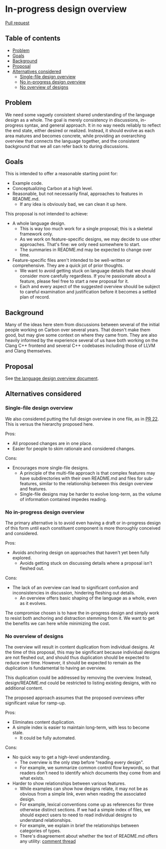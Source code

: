 # In-progress design overview

<!--
Part of the Carbon Language, under the Apache License v2.0 with LLVM Exceptions.
See /LICENSE for license information.
SPDX-License-Identifier: Apache-2.0 WITH LLVM-exception
-->

[Pull request](https://github.com/carbon-language/carbon-lang/pull/83)

## Table of contents

<!-- toc -->

-   [Problem](#problem)
-   [Goals](#goals)
-   [Background](#background)
-   [Proposal](#proposal)
-   [Alternatives considered](#alternatives-considered)
    -   [Single-file design overview](#single-file-design-overview)
    -   [No in-progress design overview](#no-in-progress-design-overview)
    -   [No overview of designs](#no-overview-of-designs)

<!-- tocstop -->

## Problem

We need some vaguely consistent shared understanding of the language design as a
whole. The goal is merely consistency in discussions, in-progress syntax, and
general approach. It in no way needs reliably to reflect the end state, either
desired or realized. Instead, it should evolve as each area matures and becomes
concrete, while providing an overarching overview that connects the language
together, and the consistent background that we all can refer back to during
discussions.

## Goals

This is intended to offer a reasonable starting point for:

-   Example code.
-   Conceptualizing Carbon at a high level.
-   Reasonable, but not necessarily final, approaches to features in README.md.
    -   If any idea is obviously bad, we can clean it up here.

This proposal is not intended to achieve:

-   A whole language design.
    -   This is way too much work for a single proposal; this is a skeletal
        framework only.
    -   As we work on feature-specific designs, we may decide to use other
        approaches. That's fine: we only need somewhere to start.
    -   The summaries in README.md may be expected to change over time.
-   Feature-specific files aren't intended to be well-written or comprehensive.
    They are a quick jot of prior thoughts.
    -   We want to avoid getting stuck on language details that we should
        consider more carefully regardless. If you're passionate about a
        feature, please feel free to start a new proposal for it.
    -   Each and every aspect of the suggested overview should be subject to
        careful examination and justification before it becomes a settled plan
        of record.

## Background

Many of the ideas here stem from discussions between several of the initial
people working on Carbon over several years. That doesn't make them good, but
may give some context on where they came from. They are also heavily informed by
the experience several of us have both working on the Clang C++ frontend and
several C++ codebases including those of LLVM and Clang themselves.

## Proposal

See [the language design overview document](/docs/design/README.md).

## Alternatives considered

### Single-file design overview

We also considered putting the full design overview in one file, as in
[PR 22](https://github.com/carbon-language/carbon-lang/pull/22). This is versus
the hierarchy proposed here.

Pros:

-   All proposed changes are in one place.
-   Easier for people to skim rationale and considered changes.

Cons:

-   Encourages more single-file designs.
    -   A principle of the multi-file approach is that complex features may have
        subdirectories with their own README.md and files for sub-features,
        similar to the relationship between this design overview and features.
    -   Single-file designs may be harder to evolve long-term, as the volume of
        information contained impedes reading.

### No in-progress design overview

The primary alternative is to avoid even having a draft or in-progress design of
this form until each constituent component is more thoroughly conceived and
considered.

Pros:

-   Avoids anchoring design on approaches that haven't yet been fully explored.
    -   Avoids getting stuck on discussing details where a proposal isn't
        fleshed out.

Cons:

-   The lack of an overview can lead to significant confusion and
    inconsistencies in discussion, hindering fleshing out details.
    -   An overview offers basic shaping of the language as a whole, even as it
        evolves.

The compromise chosen is to have the in-progress design and simply work to
resist both anchoring and distraction stemming from it. We want to get the
benefits we can here while minimizing the cost.

### No overview of designs

The overview will result in content duplication from individual designs. At the
time of this proposal, this may be significant because individual designs are
not fleshed out, and should thus duplication should be expected to reduce over
time. However, it should be expected to remain as the duplication is fundamental
to having an overview.

This duplication could be addressed by removing the overview. Instead,
design/README.md could be restricted to listing existing designs, with no
additional content.

The proposed approach assumes that the proposed overviews offer significant
value for ramp-up.

Pros:

-   Eliminates content duplication.
-   A simple index is easier to maintain long-term, with less to become stale.
    -   It could be fully automated.

Cons:

-   No quick way to get a high-level understanding.
    -   The overview is the only step before "reading every design".
    -   For example, we summarize common control flow keywords, so that readers
        don't need to identify which documents they come from and what exists.
-   Harder to show relationships between various features.
    -   While examples can show how designs relate, it may not be as obvious
        from a simple link, even when reading the associated design.
    -   For example, lexical conventions come up as references for three
        otherwise distinct sections. If we had a simple index of files, we
        should expect users to need to read individual designs to understand
        relationships.
    -   For example, we explain in brief the relationships between categories of
        types.
    -   There's disagreement about whether the text of README.md offers any
        utility:
        [comment thread](https://github.com/carbon-language/carbon-lang/pull/83/files/25437de9e61b3a15e8ddde67b6297f1795922355..97da855dbe6023930e02473af46abea03af991e7#r444487049)
